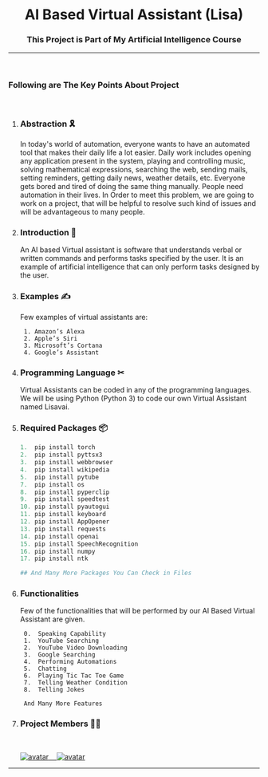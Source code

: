 <h1 align="center">AI Based Virtual Assistant (Lisa)</h1>

<h3 align="center">This Project is Part of My Artificial Intelligence Course</h3>

<hr/>
<br>

### Following are The Key Points About Project
<br>

1. ### Abstraction 🎗
    <p>In today's world of automation, everyone wants to have an automated tool that makes their daily life a lot easier. Daily work includes opening any application present in the system, playing and controlling music, solving mathematical expressions, searching the web, sending mails, setting reminders, getting daily news, weather details, etc. Everyone gets bored and tired of doing the same thing manually. People need automation in their lives. In Order to meet this problem, we are going to work on a project, that will be helpful to resolve such kind of issues and will be advantageous to many people.</p>

2. ### Introduction 🙌
    <p>An AI based Virtual assistant is software that understands verbal or written commands and performs tasks specified by the user. It is an example of artificial intelligence that can only perform tasks designed by the user.</p>

3. ### Examples ✍
    <p>Few examples of virtual assistants are:</p>

    <p align="center">

        1. Amazon’s Alexa
	    2. Apple’s Siri
	    3. Microsoft’s Cortana
	    4. Google’s Assistant
    </p>    
    
4. ### Programming Language ✂
    <p>Virtual Assistants can be coded in any of the programming languages. We will be using Python (Python 3) to code our own Virtual Assistant named Lisavai.</p>

5. ### Required Packages 📦
    ```python
    1. 	pip install torch
    2. 	pip install pyttsx3
    3.	pip install webbrowser	
    4.	pip install wikipedia
    5.	pip install pytube
    7.	pip install os
    8.	pip install pyperclip
    9.	pip install speedtest
    10.	pip install pyautogui
    11.	pip install keyboard
    12.	pip install AppOpener
    13.	pip install requests
    14.	pip install openai
    15.	pip install SpeechRecognition
    16.	pip install numpy
    17.	pip install ntk

    ## And Many More Packages You Can Check in Files
    ```
6. ### Functionalities

    Few of the functionalities that will be performed by our AI Based Virtual Assistant are given.

    <p>

        0.	Speaking Capability
        1.  YouTube Searching
        2.	YouTube Video Downloading 
        3.	Google Searching
        4.	Performing Automations
        5.	Chatting
        6.  Playing Tic Tac Toe Game
        7.  Telling Weather Condition
        8.  Telling Jokes

        And Many More Features
    </p>

7. ### Project Members 👨‍👦
    <br/>

      <a href="https://github.com/HydraPhyzer">![avatar](https://images.weserv.nl/?url=avatars.githubusercontent.com/u/106366894?v=4&h=100&w=100&fit=cover&mask=circle&maxage=7d) &nbsp;&nbsp;
      <a href="https://github.com/Qasim643">![avatar](https://images.weserv.nl/?url=https://avatars.githubusercontent.com/u/119734375?v=4?v=4&h=100&w=100&fit=cover&mask=circle&maxage=7d)

---